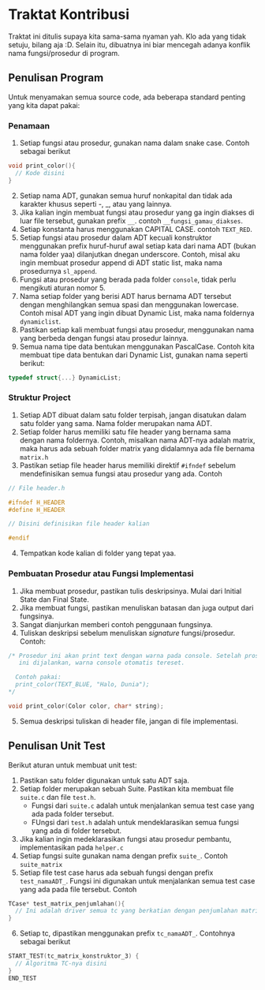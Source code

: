 # Traktat Kontribusi

Traktat ini ditulis supaya kita sama-sama nyaman yah. Klo ada yang tidak setuju, bilang aja :D. Selain itu, dibuatnya ini biar mencegah adanya konflik nama fungsi/prosedur di program.

## Penulisan Program

Untuk menyamakan semua source code, ada beberapa standard penting yang kita dapat pakai:

### Penamaan
1. Setiap fungsi atau prosedur, gunakan nama dalam snake case. Contoh sebagai berikut
```c
void print_color(){
  // Kode disini
}
```
2. Setiap nama ADT, gunakan semua huruf nonkapital dan tidak ada karakter khusus seperti -, \_, atau yang lainnya.
3. Jika kalian ingin membuat fungsi atau prosedur yang ga ingin diakses di luar file tersebut, gunakan prefix `__`. contoh `__fungsi_gamau_diakses`.
4. Setiap konstanta harus menggunakan CAPITAL CASE. contoh `TEXT_RED`.
5. Setiap fungsi atau prosedur dalam ADT kecuali konstruktor menggunakan prefix huruf-huruf awal setiap kata dari nama ADT (bukan nama folder yaa) dilanjutkan dnegan underscore. Contoh, misal aku ingin membuat prosedur append di ADT static list, maka nama prosedurnya `sl_append`. 
6. Fungsi atau prosedur yang berada pada folder `console`, tidak perlu mengikuti aturan nomor 5.
7. Nama setiap folder yang berisi ADT harus bernama ADT tersebut dengan menghilangkan semua spasi dan menggunakan lowercase. Contoh misal ADT yang ingin dibuat Dynamic List, maka nama foldernya `dynamiclist`.
8. Pastikan setiap kali membuat fungsi atau prosedur, menggunakan nama yang berbeda dengan fungsi atau prosedur lainnya.
9. Semua nama tipe data bentukan menggunakan PascalCase. Contoh kita membuat tipe data bentukan dari Dynamic List, gunakan nama seperti berikut:
```c
typedef struct{...} DynamicList;
```

### Struktur Project
1. Setiap ADT dibuat dalam satu folder terpisah, jangan disatukan dalam satu folder yang sama. Nama folder merupakan nama ADT.
2. Setiap folder harus memiliki satu file header yang bernama sama dengan nama foldernya. Contoh, misalkan nama ADT-nya adalah matrix, maka harus ada sebuah folder matrix yang didalamnya ada file bernama `matrix.h`
3. Pastikan setiap file header harus memiliki direktif `#ifndef` sebelum mendefinisikan semua fungsi atau prosedur yang  ada. Contoh
```c
// File header.h

#ifndef H_HEADER
#define H_HEADER

// Disini definisikan file header kalian

#endif
```
4. Tempatkan kode kalian di folder yang tepat yaa.

### Pembuatan Prosedur atau Fungsi Implementasi
1. Jika membuat prosedur, pastikan tulis deskripsinya. Mulai dari Initial State dan Final State.
2. Jika membuat fungsi, pastikan menuliskan batasan dan juga output dari fungsinya.
3. Sangat dianjurkan memberi contoh penggunaan fungsinya.
4. Tuliskan deskripsi sebelum menuliskan _signature_ fungsi/prosedur. Contoh:
```c
/* Prosedur ini akan print text dengan warna pada console. Setelah prosedur
   ini dijalankan, warna console otomatis tereset.

  Contoh pakai:
  print_color(TEXT_BLUE, "Halo, Dunia");
*/

void print_color(Color color, char* string);
```
5. Semua deskripsi tuliskan di header file, jangan di file implementasi.

## Penulisan Unit Test

Berikut aturan untuk membuat unit test:
1. Pastikan satu folder digunakan untuk satu ADT saja.
2. Setiap folder merupakan sebuah Suite. Pastikan kita membuat file `suite.c` dan file `test.h`.
   * Fungsi dari `suite.c` adalah untuk menjalankan semua test case yang ada pada folder tersebut.
   * FUngsi dari `test.h` adalah untuk mendeklarasikan semua fungsi yang ada di folder tersebut.
3. Jika kalian ingin medeklarasikan fungsi atau prosedur pembantu, implementasikan pada `helper.c`
4. Setiap fungsi suite gunakan nama dengan prefix `suite_`. Contoh `suite_matrix`
5. Setiap file test case harus ada sebuah fungsi dengan prefix `test_namaADT_`. Fungsi ini digunakan untuk menjalankan semua test case yang ada pada file tersebut. Contoh
```c
TCase* test_matrix_penjumlahan(){
  // Ini adalah driver semua tc yang berkatian dengan penjumlahan matriks
}
```
6. Setiap tc, dipastikan menggunakan prefix `tc_namaADT_`. Contohnya sebagai berikut
```c
START_TEST(tc_matrix_konstruktor_3) {
  // Algoritma TC-nya disini
}
END_TEST
```
